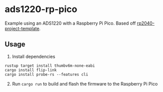 # ads1220-rp-pico

Example using an ADS1220 with a Raspberry Pi Pico. Based off [rp2040-project-template](https://github.com/rp-rs/rp2040-project-template).

## Usage

1. Install dependencies

```
rustup target install thumbv6m-none-eabi
cargo install flip-link
cargo install probe-rs --features cli
```

2. Run `cargo run` to build and flash the firmware to the Raspberry Pi Pico
